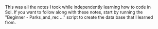 This was all the notes I took while independently learning how to code in Sql.
If you want to follow along with these notes, start by running the "Beginner - Parks_and_rec ..." script to create the data base that I learned from.
